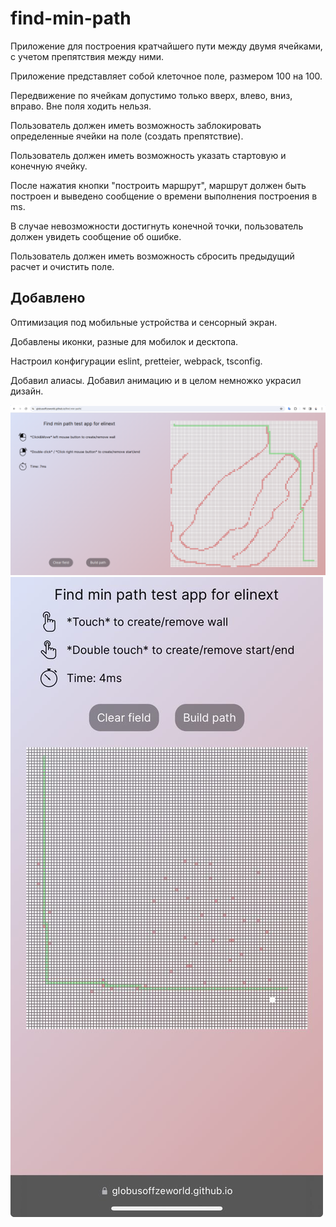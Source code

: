 # find-min-path

Приложение для построения кратчайшего пути между
двумя ячейками, с учетом препятствия между ними.

Приложение представляет собой клеточное поле, размером 100 на 100.

Передвижение по ячейкам допустимо только вверх, влево, вниз, вправо. Вне
поля ходить нельзя.

Пользователь должен иметь возможность заблокировать определенные ячейки
на поле (создать препятствие).

Пользователь должен иметь возможность указать стартовую и конечную ячейку.

После нажатия кнопки "построить маршрут", маршрут должен быть построен и
выведено сообщение о времени выполнения построения в ms.

В случае невозможности достигнуть конечной точки, пользователь должен увидеть
сообщение об ошибке.

Пользователь должен иметь возможность сбросить предыдущий расчет и
очистить поле.

## Добавлено
Оптимизация под мобильные устройства и сенсорный экран. 

Добавлены иконки, разные для мобилок и десктопа. 

Настроил конфигурации eslint, pretteier, webpack, tsconfig. 

Добавил алиасы. Добавил анимацию и в целом немножко украсил дизайн.

![Desktop screen](docs/assets/Desktop.png)
![Mobile screen](docs/assets/Mobile.jpg)
